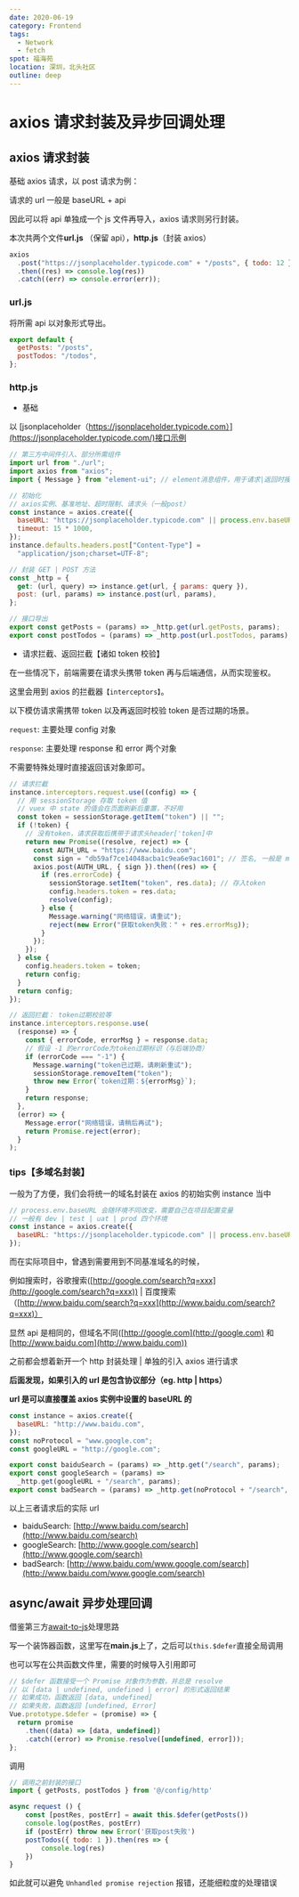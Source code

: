 ```yaml
---
date: 2020-06-19
category: Frontend
tags:
  - Network
  - fetch
spot: 福海苑
location: 深圳，北头社区
outline: deep
---
```


# axios 请求封装及异步回调处理

## axios 请求封装

基础 axios 请求，以 post 请求为例：

请求的 url 一般是 baseURL + api

因此可以将 api 单独成一个 js 文件再导入，axios 请求则另行封装。

本次共两个文件**url.js** （保留 api），**http.js**（封装 axios）

```javascript
axios
  .post("https://jsonplaceholder.typicode.com" + "/posts", { todo: 12 })
  .then((res) => console.log(res))
  .catch((err) => console.error(err));
```

### url.js

将所需 api 以对象形式导出。

```javascript
export default {
  getPosts: "/posts",
  postTodos: "/todos",
};
```

### http.js

- 基础

以 [jsonplaceholder（https://jsonplaceholder.typicode.com）](https://jsonplaceholder.typicode.com/)接口示例

```javascript
// 第三方中间件引入、部分所需组件
import url from "./url";
import axios from "axios";
import { Message } from "element-ui"; // element消息组件，用于请求|返回时接口提示

// 初始化
// axios实例、基准地址、超时限制、请求头（一般post）
const instance = axios.create({
  baseURL: "https://jsonplaceholder.typicode.com" || process.env.baseURL,
  timeout: 15 * 1000,
});
instance.defaults.headers.post["Content-Type"] =
  "application/json;charset=UTF-8";

// 封装 GET | POST 方法
const _http = {
  get: (url, query) => instance.get(url, { params: query }),
  post: (url, params) => instance.post(url, params),
};

// 接口导出
export const getPosts = (params) => _http.get(url.getPosts, params);
export const postTodos = (params) => _http.post(url.postTodos, params);
```

- 请求拦截、返回拦截【诸如 token 校验】

在一些情况下，前端需要在请求头携带 token 再与后端通信，从而实现鉴权。

这里会用到 axios 的拦截器`【interceptors】`。

以下模仿请求需携带 token 以及再返回时校验 token 是否过期的场景。

`request`: 主要处理 config 对象

`response`: 主要处理 response 和 error 两个对象

不需要特殊处理时直接返回该对象即可。

```javascript
// 请求拦截
instance.interceptors.request.use((config) => {
  // 用 sessionStorage 存取 token 值
  // vuex 中 state 的值会在页面刷新后重置，不好用
  const token = sessionStorage.getItem("token") || "";
  if (!token) {
    // 没有token，请求获取后携带于请求头header['token]中
    return new Promise((resolve, reject) => {
      const AUTH_URL = "https://www.baidu.com";
      const sign = "db59af7ce14048acba1c9ea6e9ac1601"; // 签名, 一般是 md5 转化后的哈希值
      axios.post(AUTH_URL, { sign }).then((res) => {
        if (res.errorCode) {
          sessionStorage.setItem("token", res.data); // 存入token
          config.headers.token = res.data;
          resolve(config);
        } else {
          Message.warning("网络错误，请重试");
          reject(new Error("获取token失败：" + res.errorMsg));
        }
      });
    });
  } else {
    config.headers.token = token;
    return config;
  }
  return config;
});

// 返回拦截： token过期校验等
instance.interceptors.response.use(
  (response) => {
    const { errorCode, errorMsg } = response.data;
    // 假设 -1 的errorCode为token过期标识（与后端协商）
    if (errorCode === "-1") {
      Message.warning("token已过期，请刷新重试");
      sessionStorage.removeItem("token");
      throw new Error(`token过期：${errorMsg}`);
    }
    return response;
  },
  (error) => {
    Message.error("网络错误，请稍后再试");
    return Promise.reject(error);
  }
);
```

### tips【多域名封装】

一般为了方便，我们会将统一的域名封装在 axios 的初始实例 instance 当中

```javascript
// process.env.baseURL 会随环境不同改变，需要自己在项目配置变量
// 一般有 dev | test | uat | prod 四个环境
const instance = axios.create({
  baseURL: "https://jsonplaceholder.typicode.com" || process.env.baseURL,
});
```

而在实际项目中，曾遇到需要用到不同基准域名的时候，

例如搜索时，谷歌搜索([http://google.com/search?q=xxx](http://google.com/search?q=xxx)) | 百度搜索（[http://www.baidu.com/search?q=xxx](http://www.baidu.com/search?q=xxx)）

显然 api 是相同的，但域名不同([http://google.com](http://google.com) 和 [http://www.baidu.com](http://www.baidu.com))

之前都会想着新开一个 http 封装处理 | 单独的引入 axios 进行请求

**后面发现，如果引入的 url 是包含协议部分（eg. http | https）**

**url 是可以直接覆盖 axios 实例中设置的 baseURL 的**

```javascript
const instance = axios.create({
  baseURL: "http://www.baidu.com",
});
const noProtocol = "www.google.com";
const googleURL = "http://google.com";

export const baiduSearch = (params) => _http.get("/search", params);
export const googleSearch = (params) =>
  _http.get(googleURL + "/search", params);
export const badSearch = (params) => _http.get(noProtocol + "/search", params);
```

以上三者请求后的实际 url

- baiduSearch: [http://www.baidu.com/search](http://www.baidu.com/search)
- googleSearch: [http://www.google.com/search](http://www.google.com/search)
- badSearch: [http://www.baidu.com/www.google.com/search](http://www.baidu.com/www.google.com/search)

## async/await 异步处理回调

借鉴第三方[await-to-js](https://github.com/scopsy/await-to-js)处理思路

写一个装饰器函数，这里写在**main.js**上了，之后可以`this.$defer`直接全局调用

也可以写在公共函数文件里，需要的时候导入引用即可

```javascript
// $defer 函数接受一个 Promise 对象作为参数，并总是 resolve
// 以 [data | undefined, undefined | error] 的形式返回结果
// 如果成功，函数返回 [data, undefined]
// 如果失败，函数返回 [undefined, Error]
Vue.prototype.$defer = (promise) => {
  return promise
    .then((data) => [data, undefined])
    .catch((error) => Promise.resolve([undefined, error]));
};
```

调用

```javascript
// 调用之前封装的接口
import { getPosts, postTodos } from '@/config/http'

async request () {
    const [postRes, postErr] = await this.$defer(getPosts())
    console.log(postRes, postErr)
    if (postErr) throw new Error('获取post失败')
    postTodos({ todo: 1 }).then(res => {
        console.log(res)
    })
}
```

如此就可以避免 `Unhandled promise rejection` 报错，还能细粒度的处理错误
